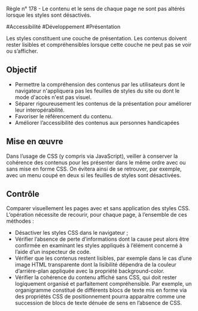 
Règle n° 178  - Le contenu et le sens de chaque page ne sont pas altérés lorsque les styles sont désactivés.

#Accessibilité #Développement #Présentation

Les styles constituent une couche de présentation. Les contenus doivent rester lisibles et compréhensibles lorsque cette couche ne peut pas se voir ou s’afficher.

Objectif
--------

*   Permettre la compréhension des contenus par les utilisateurs dont le navigateur n'appliquera pas les feuilles de styles du site ou dont le mode d'accès n'est pas visuel.
*   Séparer rigoureusement les contenus de la présentation pour améliorer leur interopérabilité.
*   Favoriser le référencement du contenu.
*   Améliorer l’accessibilité des contenus aux personnes handicapées

Mise en œuvre
-------------

Dans l’usage de CSS (y compris via JavaScript), veiller à conserver la cohérence des contenus pour les présenter dans le même ordre avec ou sans mise en forme CSS. On évitera ainsi de se retrouver, par exemple, avec un menu coupé en deux si les feuilles de styles sont désactivées.

Contrôle
--------

Comparer visuellement les pages avec et sans application des styles CSS. L’opération nécessite de recourir, pour chaque page, à l’ensemble de ces méthodes :

*   Désactiver les styles CSS dans le navigateur ;
*   Vérifier l’absence de perte d’informations dont la cause peut alors être confirmée en examinant les styles appliqués à l’élément concerné à l’aide d’un inspecteur de code.
*   Vérifier que les contenus restent lisibles, par exemple dans le cas d’une image HTML transparente dont la lisibilité dépendra de la couleur d’arrière-plan appliquée avec la propriété background-color.
*   Vérifier la cohérence du contenu affiché sans CSS, qui doit rester logiquement organisé et parfaitement compréhensible. Par exemple, un organigramme constitué de différents blocs de texte mis en forme via des propriétés CSS de positionnement pourra apparaitre comme une succession de blocs de texte dénuée de sens en l’absence de CSS.
